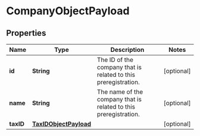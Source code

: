 

# CompanyObjectPayload


## Properties

| Name | Type | Description | Notes |
|------------ | ------------- | ------------- | -------------|
|**id** | **String** | The ID of the company that is related to this preregistration. |  [optional] |
|**name** | **String** | The name of the company that is related to this preregistration. |  [optional] |
|**taxID** | [**TaxIDObjectPayload**](TaxIDObjectPayload.md) |  |  [optional] |



